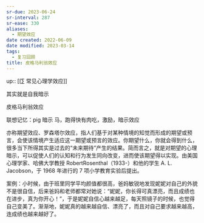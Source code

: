 ```yaml
---
sr-due: 2023-06-24
sr-interval: 287
sr-ease: 330
aliases:
  - 期望效应
date created: 2022-06-09
date modified: 2023-03-14
tags:
  - 复习回顾
title: 皮格马利翁效应
---
```


up:: [[∑ 常见心理学效应]]

其实就是自我暗示

皮格马利翁效应

联想记忆：pig 暗示 马，跑得快有肉吃，激励，暗示效应

亦称期望效应、罗森塔尔效应，指人们基于对某种情境的知觉而形成的期望或预言，会使该情境产生适应这一期望或预言的效应。你期望什么，你就会得到什么，很多当下所得其实是过去的“未来期待”产生的结果。简而言之，就是对期望的心理暗示，可以促使人们的认知和行为发生同向改变，进而使该期望得以实现。由美国心理学家、哈佛大学教授 RobertRosenthal（1933-）和他的学生 A. L. Jacobson，于 1968 年进行的 7 项小学教育实验后提出。

案例：小时候，由于班里同学平均颜值都很高，爸妈敏锐地发现妮妮对自己的外貌不是很自信，后来爸妈和老师都常对她说：“妮妮，你长得可真漂亮，而且成绩也在进步，真为你开心！”，于是妮妮自信心越来越足，每天照镜子的时候，也觉得自己变美了。渐渐地，妮妮真的越来越自信、漂亮了，而且对自己要求越来越高，连成绩也越来越好了。
